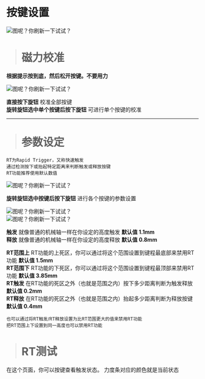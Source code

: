 # 按键设置

![图呢？你刷新一下试试？](/img/menu_key.png)

> # 磁力校准  
**根据提示按到底，然后松开按键。不要用力**

![图呢？你刷新一下试试？](/img/menu_cali.png)

**直接按下旋钮** 校准全部按键  
**旋转旋钮选中单个按键后按下旋钮** 可进行单个按键的校准  

---

> # 参数设定  
```
RT为Rapid Trigger，又称快速触发  
通过检测按下或抬起特定距离来判断触发或释放按键  
RT功能推荐使用默认数值
```

![图呢？你刷新一下试试？](/img/menu_keyconfig.png)  

**旋转旋钮选中按键后按下旋钮** 进行各个按键的参数设置  

![图呢？你刷新一下试试？](/img/menu_keyconfig_1.png)  
![图呢？你刷新一下试试？](/img/menu_keyconfig_2.png)  

**触发** 就像普通的机械轴一样在你设定的高度触发 **默认值 1.1mm**  
**释放** 就像普通的机械轴一样在你设定的高度释放 **默认值 0.8mm**

**RT范围上** RT功能的上死区，你可以通过将这个范围设置到键程最底部来禁用RT功能 **默认值 1.5mm**  
**RT范围下** RT功能的下死区，你可以通过将这个范围设置到键程最顶部来禁用RT功能 **默认值 3.85mm**  
**RT触发** 在RT功能的死区之外（也就是范围之内）按下多少距离判断为触发释放 **默认值 0.2mm**  
**RT释放** 在RT功能的死区之外（也就是范围之内）抬起多少距离判断为释放按键 **默认值 0.4mm**

<small>也可以通过将RT触发/RT释放设置为比RT范围更大的值来禁用RT功能</small>  
<small>把RT范围上下设置到同一高度也可以禁用RT功能</small>

> # RT测试

在这个页面，你可以按键查看触发状态。
力度条对应的颜色就是当前状态